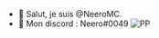 - 👋 Salut, je suis @NeeroMC.
- 👀 Mon discord : Neero#0049
![PP](https://thumbs.gfycat.com/RepulsiveConsiderateBrocketdeer-size_restricted.gif)
